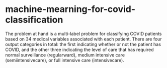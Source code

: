 # machine-mearning-for-covid-classification
The problem at hand is a multi-label problem for classifying COVID patients based on 34 medical variables associated with each patient. There are four output categories in total: the first indicating whether or not the patient has COVID, and the other three indicating the level of care that has required normal surveillance (regularward), medium intensive care (semiintensivecare), or full intensive care (intensivecare).
